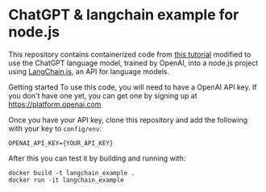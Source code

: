 ChatGPT & langchain example for node.js
=======================================

This repository contains containerized code from [this tutorial](https://langchainers.hashnode.dev/getting-started-with-langchainjs) modified to use the ChatGPT language model, trained by OpenAI, into a node.js project using [LangChain.js](https://github.com/hwchase17/langchainjs), an API for language models.

Getting started
To use this code, you will need to have a OpenAI API key. If you don't have one yet, you can get one by signing up at https://platform.openai.com

Once you have your API key, clone this repository and add the following with your key to `config/env`:

```
OPENAI_API_KEY={YOUR_API_KEY}
```

After this you can test it by building and running with:

```
docker build -t langchain_example . 
docker run -it langchain_example
```
